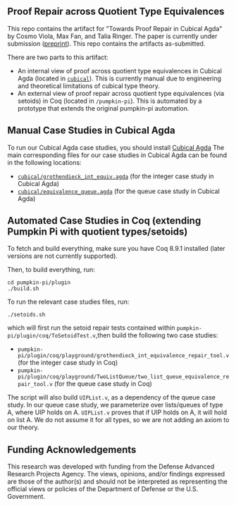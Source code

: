 ## Proof Repair across Quotient Type Equivalences

This repo contains the artifact for "Towards Proof Repair in Cubical Agda" by Cosmo Viola, Max Fan, and Talia Ringer. The paper is currently under submission ([preprint](https://arxiv.org/abs/2310.06959)). This repo contains the artifacts as-submitted.

There are two parts to this artifact:

- An internal view of proof across quotient type equivalences in Cubical Agda (located in [`cubical`](cubical)). This is currently manual due to engineering and theoretical limitations of cubical type theory.
- An external view of proof repair across quotient type equivalences (via setoids) in Coq (located in `/pumpkin-pi`). This is automated by a prototype that extends the original pumpkin-pi automation.

## Manual Case Studies in Cubical Agda
To run our Cubical Agda case studies, you should install [Cubical Agda](https://github.com/agda/cubical)
The main corresponding files for our case studies in Cubical Agda can be found in the following locations:

- [`cubical/grothendieck_int_equiv.agda`](cubical/grothendieck_int_equivalence.agda) (for the integer case study in Cubical Agda)
- [`cubical/equivalence_queue.agda`](cubical/two_list_queue_equivalence.agda) (for the queue case study in Cubical Agda)


## Automated Case Studies in Coq (extending Pumpkin Pi with quotient types/setoids)
To fetch and build everything, make sure you have Coq 8.9.1 installed (later versions are not currently supported).

Then, to build everything, run:
```
cd pumpkin-pi/plugin
./build.sh
```

To run the relevant case studies files, run:
```
./setoids.sh
```

which will first run the setoid repair tests contained within `pumpkin-pi/plugin/coq/ToSetoidTest.v`,then build the following two case studies:
- `pumpkin-pi/plugin/coq/playground/grothendieck_int_equivalence_repair_tool.v` (for the integer case study in Coq)
- `pumpkin-pi/plugin/coq/playground/TwoListQueue/two_list_queue_equivalence_repair_tool.v` (for the queue case study in Coq)

The script will also build `UIPList.v`, as a dependency of the queue case study. 
In our queue case study, we parameterize over lists/queues of type A, where UIP holds on A. `UIPList.v` proves that if UIP holds on A, it will hold on list A. 
We do not assume it for all types, so we are not adding an axiom to our theory. 


## Funding Acknowledgements
This research was developed with funding from the Defense Advanced Research Projects Agency. 
The views, opinions, and/or findings expressed are those of the author(s) and should not be interpreted as representing the official views or policies of the Department of Defense or the U.S. Government.
